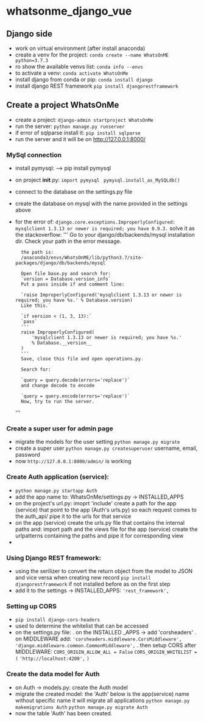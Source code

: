 # whatsonme_django_vue

## Django side

- work on virtual environment (after install anaconda)
- create a venv for the project:
    `conda create --name WhatsOnME python=3.7.3`
- ro show the available venvs list:
    `conda info --envs`
- to activate a venv:
    `conda activate WhatsOnMe`
- install django from conda or pip:
    `conda install django`
- install django REST framework
    `pip install djangorestframework`

## Create a project WhatsOnMe
- create a project:
    `django-admin startproject WhatsOnMe`
- run the server:
     `python manage.py runserver`
- if error of sqlparse install it:
    `pip install sqlparse`
- run the server and it will be on http://127.0.0.1:8000/


### MySql connection
- install pymysql: -->  pip install pymysql
- on project __init__.py:
    `import pymysql `
    `pymysql.install_as_MySQLdb()`
- connect to the database on the settings.py file
- create the database on mysql with the name provided in the settings above

- for the error of:
    `django.core.exceptions.ImproperlyConfigured: mysqlclient 1.3.13 or newer is required; you have 0.9.3.`
    solve it as the stackoverflow:
    '''
        Go to your django/db/backends/mysql installation dir. Check your path in the error message.

        the path is: 
        /anaconda3/envs/WhatsOnME/lib/python3.7/site-packages/django/db/backends/mysql

        Open file base.py and search for:
        `version = Database.version_info`
        Put a pass inside if and comment line:

        `raise ImproperlyConfigured('mysqlclient 1.3.13 or newer is required; you have %s.' % Database.version)
        Like this.`

        `if version < (1, 3, 13):`
        `pass`
        '''
        raise ImproperlyConfigured(
            'mysqlclient 1.3.13 or newer is required; you have %s.'
            % Database.__version__
        )
        '''
        Save, close this file and open operations.py.

        Search for:

        `query = query.decode(errors='replace')`
        and change decode to encode

        `query = query.encode(errors='replace')`
        Now, try to run the server.
    '''

### Create a super user for admin page
- migrate the models for the user setting
    `python manage.py migrate`
- create a super user
    `python manage.py createsuperuser`
    username, email, password
- now `http://127.0.0.1:8000/admin/` is working


### Create Auth application (service):
- `python manage.py startapp Auth`
- add the app name to: WhatsOnMe/settings.py -> INSTALLED_APPS
- on the project's url.py:
    imoprt 'include'
    create a path for the app (service) that point to the app (Auth's urls.py)
    so each request comes to the auth_api/ pipe it to the urls for that service
- on the app (service) create the urls.py file that contains the internal paths and:
    import path and the views file for the app (service)
    create the urlpatterns containing the paths and pipe it for corresponding view
- 

### Using Django REST framework:
- using the serilizer to convert the return object from the model to JSON and vice versa when creating new record
    `pip install djangorestframework` if not installed before as on the first step
- add it to the settings -> INSTALLED_APPS:
    `'rest_framework',`

### Setting up CORS
- `pip install django-cors-headers`
- used to determine the whitelist that can be accessed
- on the settings.py file:
    . on the INSTALLED _APPS -> add 'corsheaders'
    . on MIDDLEWARE add:
        `'corsheaders.middleware.CorsMiddleware',`
        `'django.middleware.common.CommonMiddleware',`
    . then setup CORS after MIDDLEWARE:
        `CORS_ORIGIN_ALLOW_ALL = False`
        `CORS_ORIGIN_WHITELIST = (`
            `'http://localhost:4200',`
        `)`

### Create the data model for Auth
- on Auth -> models.py: create the Auth model
- migrate the created model:
    the 'Auth' below is the app(service) name without specific name it will migrate all applications
    `python manage.py makemigrations Auth`
    `python manage.py migrate Auth`
- now the table 'Auth' has been created.
